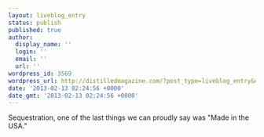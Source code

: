 ```yaml
---
layout: liveblog_entry
status: publish
published: true
author:
  display_name: ''
  login: ''
  email: ''
  url: ''
wordpress_id: 3569
wordpress_url: http://distilledmagazine.com/?post_type=liveblog_entry&#038;p=3569
date: '2013-02-13 02:24:56 +0000'
date_gmt: '2013-02-13 02:24:56 +0000'
---
```

<p>Sequestration, one of the last things we can proudly say was "Made in the USA."</p>
